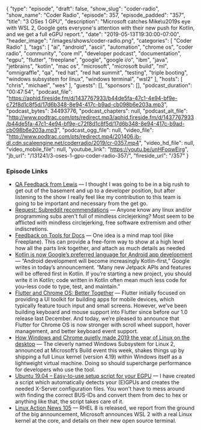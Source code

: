 {
  "type": "episode",
  "draft": false,
  "show_slug": "coder-radio",
  "show_name": "Coder Radio",
  "episode": 357,
  "episode_padded": "357",
  "title": "3 OSes 1 GPU",
  "description": "Microsoft catches Mike\u2019s eye with WSL 2, Google gets everyone's attention with their new push for Kotlin, and we get a full eGPU report.",
  "date": "2019-05-13T19:30:00-07:00",
  "header_image": "/images/shows/coder-radio.png",
  "categories": [
    "Coder Radio"
  ],
  "tags": [
    "ai",
    "android",
    "ascii",
    "automation",
    "chrome os",
    "coder radio",
    "community",
    "core ml",
    "developer podcast",
    "documentation",
    "egpu",
    "flutter",
    "freeplane",
    "google",
    "google i/o",
    "ibm",
    "java",
    "jetbrains",
    "kotlin",
    "mac os",
    "microsoft",
    "microsoft build",
    "ml",
    "omnigraffle",
    "qa",
    "red hat",
    "red hat summit",
    "testing",
    "triple booting",
    "windows subsystem for linux",
    "windows terminal",
    "wsl2"
  ],
  "hosts": [
    "chris",
    "michael",
    "wes"
  ],
  "guests": [],
  "sponsors": [],
  "podcast_duration": "00:47:54",
  "podcast_file": "https://aphid.fireside.fm/d/1437767933/b44de5fa-47c1-4e94-bf9e-c72f8d1c8f5d/17d6b348-8e94-417c-b9ad-cb098b6e203a.mp3",
  "podcast_bytes": 34493776,
  "podcast_chapters": null,
  "podcast_alt_file": "http://www.podtrac.com/pts/redirect.mp3/aphid.fireside.fm/d/1437767933/b44de5fa-47c1-4e94-bf9e-c72f8d1c8f5d/17d6b348-8e94-417c-b9ad-cb098b6e203a.mp3",
  "podcast_ogg_file": null,
  "video_file": "http://www.podtrac.com/pts/redirect.mp4/201406.jb-dl.cdn.scaleengine.net/coderradio/2019/cr-0357.mp4",
  "video_hd_file": null,
  "video_mobile_file": null,
  "youtube_link": "https://youtu.be/unHFoqwEirg",
  "jb_url": "/131241/3-oses-1-gpu-coder-radio-357/",
  "fireside_url": "/357"
}


### Episode Links

  * [QA Feedback from Lewis](https://pastebin.com/apwXZNCs "QA Feedback from Lewis") — I thought I was going to be in a big rush to get out of the basement and up to a developer position, but after listening to the show I really feel like my contribution to this team is going to be important and necessary from the get go.
  * [Request: Subreddit recommendations](https://www.reddit.com/r/CoderRadio/comments/bmsqal/request_subreddit_recommendations/ "Request: Subreddit recommendations") — Anyone know any linux and/or programming subs aren't full of mindless circlejerking? Most seem to be afflicted with mindless circlejerking, free software extremism and other indiscretions.
  * [Feedback on Tools for Docs](https://pastebin.com/DpJZPRXx "Feedback on Tools for Docs") — One idea is a mind map tool (like Freeplane). This can provide a free-form way to show at a high level how all the parts link together, and attach as much details as needed 
  * [Kotlin is now Google’s preferred language for Android app development](https://techcrunch.com/2019/05/07/kotlin-is-now-googles-preferred-language-for-android-app-development/ "Kotlin is now Google’s preferred language for Android app development") — “Android development will become increasingly Kotlin-first,” Google writes in today’s announcement. “Many new Jetpack APIs and features will be offered first in Kotlin. If you’re starting a new project, you should write it in Kotlin; code written in Kotlin often mean much less code for you–less code to type, test, and maintain.”
  * [Flutter and Chrome OS: Better Together](https://developers.googleblog.com/2019/05/flutter-and-chrome-os-better-together.html "Flutter and Chrome OS: Better Together") — Flutter initially focused on providing a UI toolkit for building apps for mobile devices, which typically feature touch input and small screens. However, we’ve been building keyboard and mouse support into Flutter since before our 1.0 release last December. And today, we’re pleased to announce that Flutter for Chrome OS is now stronger with scroll wheel support, hover management, and better keyboard event support.
  * [How Windows and Chrome quietly made 2019 the year of Linux on the desktop](https://www.pcworld.com/article/3394680/how-windows-and-chrome-quietly-made-2019-the-year-of-linux-on-the-desktop.html "How Windows and Chrome quietly made 2019 the year of Linux on the desktop") — The cleverly named Windows Subsystem for Linux 2, announced at Microsoft’s Build event this week, shakes things up by shipping a full Linux kernel (version 4.19) within Windows itself as a lightweight virtual machine. Doing so should supercharge performance for developers who use the tool.
  * [Ubuntu 19.04 – Easy-to-use setup script for your EGPU](https://egpu.io/forums/thunderbolt-linux-setup/ubuntu-19-04-easy-to-use-setup-script-for-your-egpu/ "Ubuntu 19.04 – Easy-to-use setup script for your EGPU") — I have created a script which automatically detects your (E)GPUs and creates the needed X-Server configuration files. You won't have to mess around with finding the correct BUS-IDs and convert them from dec to hex or anything like that, the script takes care of it.
  * [Linux Action News 105](https://linuxactionnews.com/105 "Linux Action News 105") — RHEL 8 is released, we report from the ground of the big announcement, Microsoft announces WSL 2 with a real Linux kernel at the core, and details on their new open source terminal.


